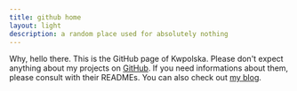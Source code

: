 ```yaml
---
title: github home
layout: light
description: a random place used for absolutely nothing
---
```

Why, hello there.  This is the GitHub page of Kwpolska.  Please don't expect anything about my projects on [GitHub][].  If you need informations about them, please consult with their READMEs.  You can also check out [my blog][].

[GitHub]: https://github.com/Kwpolska/
[my blog]: http://kwpolska.tk/
